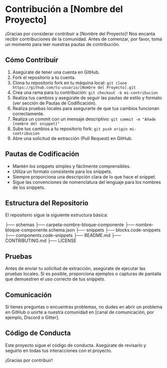 # Contribución a [Nombre del Proyecto]

¡Gracias por considerar contribuir a [Nombre del Proyecto]! Nos encanta recibir contribuciones de la comunidad. Antes de comenzar, por favor, toma un momento para leer nuestras pautas de contribución.

## Cómo Contribuir

1. Asegúrate de tener una cuenta en GitHub.
2. Fork el repositorio a tu cuenta.
3. Clona tu repositorio fork en tu máquina local: `git clone https://github.com/tu-usuario/[Nombre del Proyecto].git`
4. Crea una rama para tu contribución: `git checkout -b mi-contribucion`
5. Realiza tus cambios y asegúrate de seguir las pautas de estilo y formato (ver sección de Pautas de Codificación).
6. Realiza pruebas locales para asegurarte de que tus cambios funcionan correctamente.
7. Realiza un commit con un mensaje descriptivo: `git commit -m "Añade [nombre del snippet]"`
8. Sube tus cambios a tu repositorio fork: `git push origin mi-contribucion`
9. Abre una solicitud de extracción (Pull Request) en GitHub.

## Pautas de Codificación

- Mantén los snippets simples y fácilmente comprensibles.
- Utiliza un formato consistente para los snippets.
- Siempre proporciona una descripción clara de lo que hace el snippet.
- Sigue las convenciones de nomenclatura del lenguaje para los nombres de los snippets.

## Estructura del Repositorio

El repositorio sigue la siguiente estructura básica:

├── schemas
  ├── carpeta-nombre-bloque-componente
    ├── nombre-bloque-componente.schema.json
├── snippets
  ├── blocks.code-snippets
  ├── components.code-snippets
├── README.md
├── CONTRIBUTING.md
├── LICENSE


## Pruebas

Antes de enviar tu solicitud de extracción, asegúrate de ejecutar las pruebas locales. Si es posible, proporciona ejemplos o capturas de pantalla que demuestren el uso correcto de tus snippets.

## Comunicación

Si tienes preguntas o encuentras problemas, no dudes en abrir un problema en GitHub o unirte a nuestra comunidad en [canal de comunicación, por ejemplo, Discord o Gitter].

## Código de Conducta

Este proyecto sigue el código de conducta. Asegúrate de revisarlo y seguirlo en todas tus interacciones con el proyecto.

¡Gracias por contribuir!
